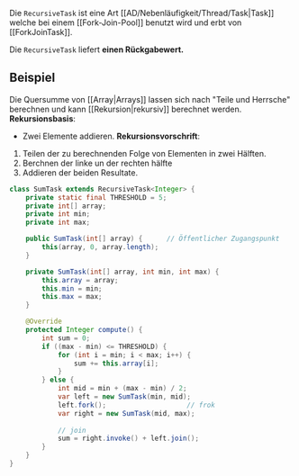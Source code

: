 Die `RecursiveTask` ist eine Art [[AD/Nebenläufigkeit/Thread/Task|Task]] welche bei einem [[Fork-Join-Pool]] benutzt wird und erbt von [[ForkJoinTask]].

Die `RecursiveTask` liefert **einen Rückgabewert.**

## Beispiel
Die Quersumme von  [[Array|Arrays]] lassen sich nach "Teile und Herrsche" berechnen und kann [[Rekursion|rekursiv]] berechnet werden.
**Rekursionsbasis**:
- Zwei Elemente addieren.
**Rekursionsvorschrift**:
1. Teilen der zu berechnenden Folge von Elementen in zwei Hälften.
2. Berchnen der linke un der rechten hälfte
3. Addieren der beiden Resultate.

```java
class SumTask extends RecursiveTask<Integer> {
	private static final THRESHOLD = 5;
	private int[] array;
	private int min;
	private int max;

	public SumTask(int[] array) {      // Öffentlicher Zugangspunkt
		this(array, 0, array.length);
	}

	private SumTask(int[] array, int min, int max) {
		this.array = array;
		this.min = min;
		this.max = max;
	}

	@Override
	protected Integer compute() {
		int sum = 0;
		if ((max - min) <= THRESHOLD) {
			for (int i = min; i < max; i++) {
				sum += this.array[i];
			}
		} else {
			int mid = min + (max - min) / 2;
			var left = new SumTask(min, mid);
			left.fork();                    // frok
			var right = new SumTask(mid, max);
		
			// join
			sum = right.invoke() + left.join();
		}
	}
}
```